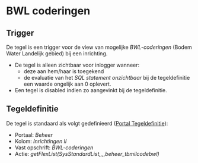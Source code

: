 # BWL coderingen

## Trigger

De tegel is een trigger voor de view van mogelijke *BWL-coderingen* (Bodem Water Landelijk gebied) bij een inrichting.

- De tegel is alleen zichtbaar voor inlogger wanneer:
  - deze aan hem/haar is toegekend
  - de evaluatie van het *SQL statement onzichtbaar* bij de tegeldefinitie een waarde ongelijk aan 0 oplevert.
- Een tegel is disabled indien zo aangevinkt bij de tegeldefinitie.

## Tegeldefinitie

De tegel is standaard als volgt gedefinieerd ([Portal Tegeldefinitie](/docs/instellen_inrichten/portaldefinitie/portal_tegel.md)):

- Portaal: *Beheer*
- Kolom: *Inrichtingen II*
- Vast opschrift: *BWL-coderingen*
- Actie: *getFlexList(SysStandardList,,,,beheer_tbmilcodebwl)*
